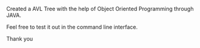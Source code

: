 Created a AVL Tree with the help of Object Oriented Programming through JAVA.

Feel free to test it out in the command line interface.

Thank you
